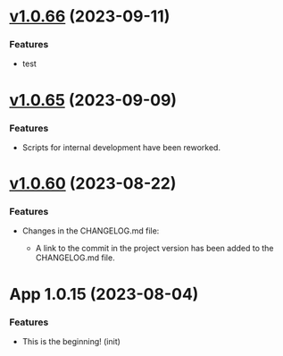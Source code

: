 [v1.0.66](https://github.com/Seal-Pavel/cbt_bot/commit/847f40b7ea10982c124534ae05ec774ff1a6bc1f) (2023-09-11)
===================

### Features

- test


[v1.0.65](https://github.com/Seal-Pavel/cbt_bot/commit/efecd7da372f188d1e94222b7da9c4ac9b5d9581) (2023-09-09)
===================

### Features

- Scripts for internal development have been reworked.


[v1.0.60](https://github.com/Seal-Pavel/cbt_bot/commit/cfc8442f738f49a787ae1894d6f1f41c78d03987) (2023-08-22)
===================

### Features

- Changes in the CHANGELOG.md file:

  - A link to the commit in the project version has been added to the CHANGELOG.md file.


# App 1.0.15 (2023-08-04)

### Features

- This is the beginning! (init)
